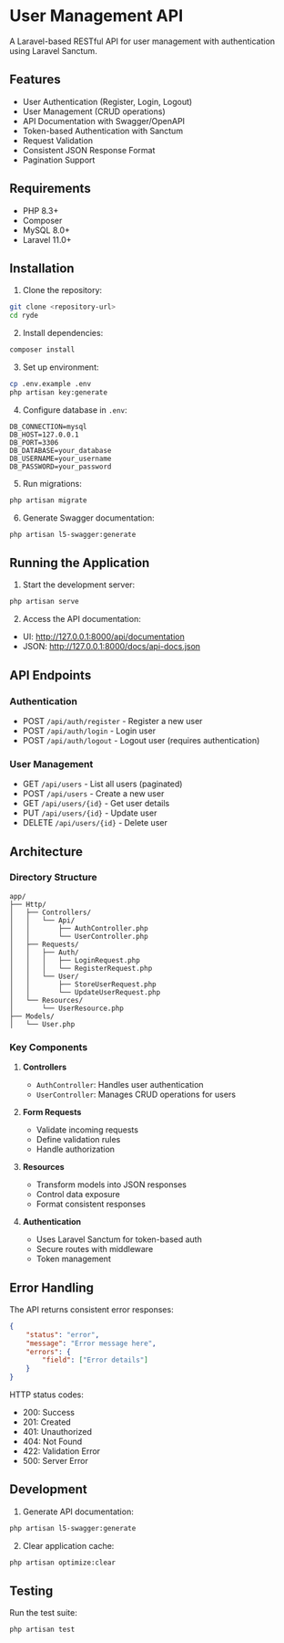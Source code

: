 # User Management API

A Laravel-based RESTful API for user management with authentication using Laravel Sanctum.

## Features

- User Authentication (Register, Login, Logout)
- User Management (CRUD operations)
- API Documentation with Swagger/OpenAPI
- Token-based Authentication with Sanctum
- Request Validation
- Consistent JSON Response Format
- Pagination Support

## Requirements

- PHP 8.3+
- Composer
- MySQL 8.0+
- Laravel 11.0+

## Installation

1. Clone the repository:
```bash
git clone <repository-url>
cd ryde
```

2. Install dependencies:
```bash
composer install
```

3. Set up environment:
```bash
cp .env.example .env
php artisan key:generate
```

4. Configure database in `.env`:
```
DB_CONNECTION=mysql
DB_HOST=127.0.0.1
DB_PORT=3306
DB_DATABASE=your_database
DB_USERNAME=your_username
DB_PASSWORD=your_password
```

5. Run migrations:
```bash
php artisan migrate
```

6. Generate Swagger documentation:
```bash
php artisan l5-swagger:generate
```

## Running the Application

1. Start the development server:
```bash
php artisan serve
```

2. Access the API documentation:
- UI: http://127.0.0.1:8000/api/documentation
- JSON: http://127.0.0.1:8000/docs/api-docs.json

## API Endpoints

### Authentication
- POST `/api/auth/register` - Register a new user
- POST `/api/auth/login` - Login user
- POST `/api/auth/logout` - Logout user (requires authentication)

### User Management
- GET `/api/users` - List all users (paginated)
- POST `/api/users` - Create a new user
- GET `/api/users/{id}` - Get user details
- PUT `/api/users/{id}` - Update user
- DELETE `/api/users/{id}` - Delete user

## Architecture

### Directory Structure
```
app/
├── Http/
│   ├── Controllers/
│   │   └── Api/
│   │       ├── AuthController.php
│   │       └── UserController.php
│   ├── Requests/
│   │   ├── Auth/
│   │   │   ├── LoginRequest.php
│   │   │   └── RegisterRequest.php
│   │   └── User/
│   │       ├── StoreUserRequest.php
│   │       └── UpdateUserRequest.php
│   └── Resources/
│       └── UserResource.php
├── Models/
│   └── User.php
```

### Key Components

1. **Controllers**
   - `AuthController`: Handles user authentication
   - `UserController`: Manages CRUD operations for users

2. **Form Requests**
   - Validate incoming requests
   - Define validation rules
   - Handle authorization

3. **Resources**
   - Transform models into JSON responses
   - Control data exposure
   - Format consistent responses

4. **Authentication**
   - Uses Laravel Sanctum for token-based auth
   - Secure routes with middleware
   - Token management

## Error Handling

The API returns consistent error responses:

```json
{
    "status": "error",
    "message": "Error message here",
    "errors": {
        "field": ["Error details"]
    }
}
```

HTTP status codes:
- 200: Success
- 201: Created
- 401: Unauthorized
- 404: Not Found
- 422: Validation Error
- 500: Server Error

## Development

1. Generate API documentation:
```bash
php artisan l5-swagger:generate
```

2. Clear application cache:
```bash
php artisan optimize:clear
```

## Testing

Run the test suite:
```bash
php artisan test
```
